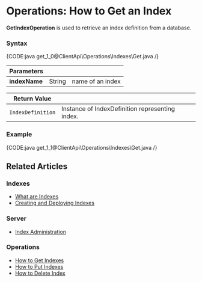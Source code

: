 # Operations: How to Get an Index

**GetIndexOperation** is used to retrieve an index definition from a database.

### Syntax

{CODE:java get_1_0@ClientApi\Operations\Indexes\Get.java /}

| Parameters | | |
| ------------- | ------------- | ----- |
| **indexName** | String | name of an index |

| Return Value | |
| ------------- | ----- |
| `IndexDefinition` | Instance of IndexDefinition representing index. |

### Example

{CODE:java get_1_1@ClientApi\Operations\Indexes\Get.java /}

## Related Articles

### Indexes

- [What are Indexes](../../../../indexes/what-are-indexes)
- [Creating and Deploying Indexes](../../../../indexes/creating-and-deploying)

### Server

- [Index Administration](../../../../server/administration/index-administration)

### Operations

- [How to Get Indexes](../../../../client-api/operations/maintenance/indexes/get-indexes)
- [How to Put Indexes](../../../../client-api/operations/maintenance/indexes/put-indexes)
- [How to Delete Index](../../../../client-api/operations/maintenance/indexes/delete-index)
